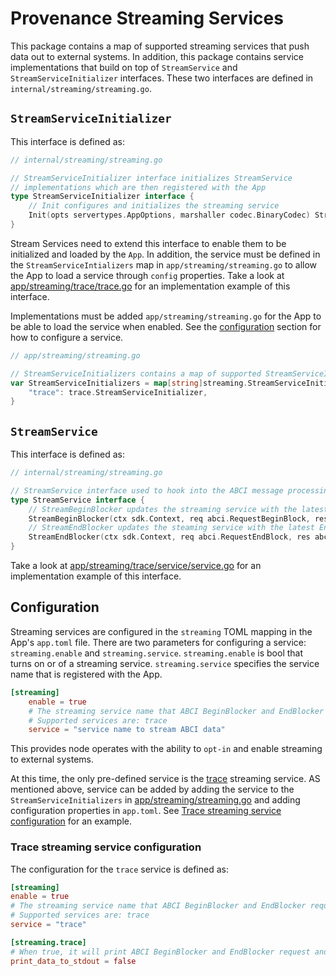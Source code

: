 # Provenance Streaming Services

This package contains a map of supported streaming services that push data out to external systems. 
In addition, this package contains service implementations that build on top of `StreamService` and `StreamServiceInitializer` interfaces.
These two interfaces are defined in `internal/streaming/streaming.go`.

## `StreamServiceInitializer`

This interface is defined as:

```go
// internal/streaming/streaming.go

// StreamServiceInitializer interface initializes StreamService
// implementations which are then registered with the App
type StreamServiceInitializer interface {
	// Init configures and initializes the streaming service
	Init(opts servertypes.AppOptions, marshaller codec.BinaryCodec) StreamService
}
```

Stream Services need to extend this interface to enable them to be initialized and loaded by the `App`. 
In addition, the service must be defined in the `StreamServiceIntializers` map in `app/streaming/streaming.go` 
to allow the App to load a service through `config` properties. 
Take a look at [app/streaming/trace/trace.go](./trace/trace.go) for an implementation example of this interface.

Implementations must be added `app/streaming/streaming.go` for the App to be able to load the service when enabled. 
See the [configuration](#configuration) section for how to configure a service.

```go
// app/streaming/streaming.go

// StreamServiceInitializers contains a map of supported StreamServiceInitializer implementations
var StreamServiceInitializers = map[string]streaming.StreamServiceInitializer{
	"trace": trace.StreamServiceInitializer,
}
```

## `StreamService`

This interface is defined as:

```go
// internal/streaming/streaming.go

// StreamService interface used to hook into the ABCI message processing of the BaseApp
type StreamService interface {
    // StreamBeginBlocker updates the streaming service with the latest BeginBlock messages
    StreamBeginBlocker(ctx sdk.Context, req abci.RequestBeginBlock, res abci.ResponseBeginBlock)
    // StreamEndBlocker updates the steaming service with the latest EndBlock messages
    StreamEndBlocker(ctx sdk.Context, req abci.RequestEndBlock, res abci.ResponseEndBlock)
}
```

Take a look at [app/streaming/trace/service/service.go](./trace/service/service.go) for an implementation example of this interface.

## Configuration

Streaming services are configured in the `streaming` TOML mapping in the App's `app.toml` file. There are two parameters
for configuring a service: `streaming.enable` and `streaming.service`. `streaming.enable` is bool that turns on or of a streaming service.
`streaming.service` specifies the service name that is registered with the App. 

```toml
[streaming]
    enable = true
    # The streaming service name that ABCI BeginBlocker and EndBlocker request and response will be sent to.
    # Supported services are: trace
    service = "service name to stream ABCI data"
```

This provides node operates with the ability to `opt-in` and enable streaming to external systems.

At this time, the only pre-defined service is the [trace](./trace) streaming service.
AS mentioned above, service can be added by adding the service to the `StreamServiceInitializers` 
in [app/streaming/streaming.go](./streaming.go) and adding configuration properties in `app.toml`. 
See [Trace streaming service configuration](#trace-streaming-service-configuration) for an example.

### Trace streaming service configuration

The configuration for the `trace` service is defined as:

```toml
[streaming]
enable = true
# The streaming service name that ABCI BeginBlocker and EndBlocker request and response will be sent to.
# Supported services are: trace
service = "trace"

[streaming.trace]
# When true, it will print ABCI BeginBlocker and EndBlocker request and response to stdout.
print_data_to_stdout = false
```
